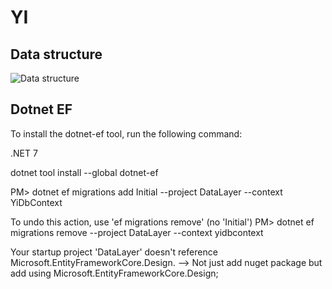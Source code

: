 # YI
## Data structure
![Data structure](
https://www.plantuml.com/plantuml/png/JOun2y8m48Nt-nMt5OGuEZX8nmuT5DJzQ8yOI2wGNAGY_dUDsDhr--xTUsrMIbg2X-ReIVGI_7Q80M3mb3DsF95D59w0w4JnIhuml6RhiiRqg39hScBnL3YhYxASd7dIbU-OHauV2z3qJXYDYKi9xl56TyOT7g3cS6FMJlxOO4zY2rc6-cMcyLi7lrcLB7c0bcKimRy1
)
## Dotnet EF


To install the dotnet-ef tool, run the following command:

.NET 7

dotnet tool install --global dotnet-ef

PM> dotnet ef migrations add Initial --project DataLayer --context YiDbContext

To undo this action, use 'ef migrations remove' (no 'Initial')
PM> dotnet ef migrations remove --project DataLayer --context yidbcontext

Your startup project 'DataLayer' doesn't reference Microsoft.EntityFrameworkCore.Design. --> Not just add nuget package but add using Microsoft.EntityFrameworkCore.Design; 